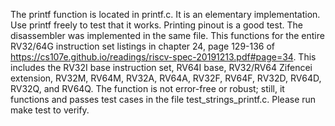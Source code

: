 The printf function is located in printf.c. It is an elementary implementation. Use printf freely to test that it works. Printing pinout is a good test. The disassembler was implemented in the same file. This functions for the entire RV32/64G instruction set listings in chapter 24, page 129-136 of https://cs107e.github.io/readings/riscv-spec-20191213.pdf#page=34. This includes the RV32I base instruction set, RV64I base, RV32/RV64 Zifencei extension, RV32M, RV64M, RV32A, RV64A, RV32F, RV64F, RV32D, RV64D, RV32Q, and RV64Q. The function is not error-free or robust; still, it functions and passes test cases in the file test_strings_printf.c. Please run make test to verify.